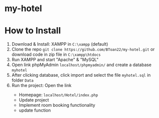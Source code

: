 # my-hotel


# How to Install
<ol>
  <li>Download & Install: XAMPP in <code>C:\xampp</code> (default)</li>
  <li>Clone the repo  <code>git clone https://github.com/BToan22/my-hotel.git</code> or download code in zip file in <code>C:\xampp\htdocs</code></li>
  <li>Run XAMPP and start "Apache" & "MySQL"</li>
  <li>Open link phpMyAdmin <code>localhost/phpmyadmin/</code> and create a database <code>myhotel</code></li>
  <li>After clicking database, click import and select the file <code>myhotel.sql</code> in folder <code>Data</code></li>
  <li>Run the project: Open the link</li>
  <ul>
    <li>Homepage: <code>localhost/Hotel/index.php</code></li>

  <li>Update project</li>
  <li>Implement room booking functionality</li>
 <li>update function</li>